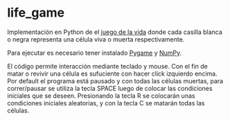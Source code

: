# life_game
Implementación en Python de el [juego de la vida](https://en.wikipedia.org/wiki/Conway%27s_Game_of_Life) donde cada casilla blanca o negra representa una célula viva o muerta respectivamente.

Para ejecutar es necesario tener instalado [Pygame](https://www.pygame.org/wiki/GettingStarted) y [NumPy](https://numpy.org/install/).

El código permite interacción mediante teclado y mouse. Con el fin de matar o revivir una célula es sufuciente con hacer click izquierdo encima. Por default el programa está pausado y con todas las células muertas, para correr/pausar se utiliza la tecla SPACE luego de colocar las condiciones iniciales que se deseen. Presionando la tecla R se colocarán unas condiciones iniciales aleatorias, y con la tecla C se matarán todas las células.
